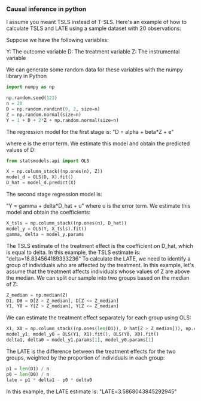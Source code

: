 ### Causal inference in python 

I assume you meant TSLS instead of T-SLS. Here's an example of how to calculate TSLS and LATE using a sample dataset with 20 observations:

Suppose we have the following variables:

   Y: The outcome variable
   D: The treatment variable
   Z: The instrumental variable

We can generate some random data for these variables with the numpy library in Python
```python 
import numpy as np

np.random.seed(123)
n = 20
D = np.random.randint(0, 2, size=n)
Z = np.random.normal(size=n)
Y = 1 + D + 2*Z + np.random.normal(size=n)

```

The regression model for the first stage is:
"D = alpha + beta*Z + e"

where e is the error term. We estimate this model and obtain the predicted values of D:

```python 
from statsmodels.api import OLS

X = np.column_stack((np.ones(n), Z))
model_d = OLS(D, X).fit()
D_hat = model_d.predict(X)
```

The second stage regression model is:

"Y = gamma + delta*D_hat + u"
where u is the error term. We estimate this model and obtain the coefficients:
```python
X_tsls = np.column_stack((np.ones(n), D_hat))
model_y = OLS(Y, X_tsls).fit()
gamma, delta = model_y.params
```
The TSLS estimate of the treatment effect is the coefficient on D_hat, which is equal to delta. In this example, the TSLS estimate is:
"delta=18.834564189333236"
To calculate the LATE, we need to identify a group of individuals who are affected by the treatment. In this example, let's assume that the treatment affects individuals whose values of Z are above the median. We can split our sample into two groups based on the median of Z:

```python
Z_median = np.median(Z)
D1, D0 = D[Z > Z_median], D[Z <= Z_median]
Y1, Y0 = Y[Z > Z_median], Y[Z <= Z_median]
```
We can estimate the treatment effect separately for each group using OLS:
```python
X1, X0 = np.column_stack((np.ones(len(D1)), D_hat[Z > Z_median])), np.column_stack((np.ones(len(D0)), D_hat[Z <= Z_median]))
model_y1, model_y0 = OLS(Y1, X1).fit(), OLS(Y0, X0).fit()
delta1, delta0 = model_y1.params[1], model_y0.params[1]
```
The LATE is the difference between the treatment effects for the two groups, weighted by the proportion of individuals in each group:
```python
p1 = len(D1) / n
p0 = len(D0) / n
late = p1 * delta1 - p0 * delta0
```
In this example, the LATE estimate is:
"LATE=3.5868043845292945"



